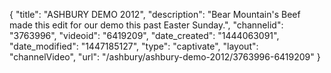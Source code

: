 {
    "title": "ASHBURY DEMO 2012",
    "description": "Bear Mountain's Beef made this edit for our demo this past Easter Sunday.",
    "channelid": "3763996",
    "videoid": "6419209",
    "date_created": "1444063091",
    "date_modified": "1447185127",
    "type": "captivate",
    "layout": "channelVideo",
    "url": "\/ashbury\/ashbury-demo-2012\/3763996-6419209"
}